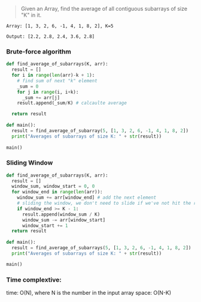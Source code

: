 > Given an Array, find the average of all contiguous subarrays of size "K" in it.

```
Array: [1, 3, 2, 6, -1, 4, 1, 8, 2], K=5
```

```
Output: [2.2, 2.8, 2.4, 3.6, 2.8]
```

### Brute-force algorithm
```python
def find_average_of_subarrays(K, arr):
  result = []
  for i in range(len(arr)-k + 1):
    # find sum of next "k" element
    _sum = 0
    for j in range(i, i+k):
      _sum += arr[j]
    result.append(_sum/K) # calcaulte average

  return result
  
def main():
  result = find_average_of_subarray(5, [1, 3, 2, 6, -1, 4, 1, 8, 2])
  print("Averages of subarrays of size K: " + str(result))
  
main()
```

### Sliding Window
```python
def find_average_of_subarrays(K, arr):
  result = []
  window_sum, window_start = 0, 0
  for window_end in range(len(arr)):
    window_sum += arr[window_end] # add the next element
    # sliding the window, we don't need to slide if we've not hit the require window size of "K"
    if window_end >= K - 1:
      result.append(window_sum / K)
      window_sum -= arr[window_start]
      window_start += 1
  return result
  
def main():
  result = find_average_of_subarrays(5, [1, 3, 2, 6, -1, 4, 1, 8, 2])
  print("Averages of subarrays of size K: " + str(result))

main()
```

### Time complextive:
time: O(N), where N is the number in the input array
space: O(N-K)
